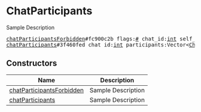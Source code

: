 # ChatParticipants

Sample Description

<pre>
<a href="../constructor/chatParticipantsForbidden.md">chatParticipantsForbidden</a>#fc900c2b flags:<a href="../type/#.md">#</a> chat_id:<a href="../type/int.md">int</a> self_participant:flags.0?<a href="../type/ChatParticipant.md">ChatParticipant</a> = <a href="../type/ChatParticipants.md">ChatParticipants</a>;
<a href="../constructor/chatParticipants.md">chatParticipants</a>#3f460fed chat_id:<a href="../type/int.md">int</a> participants:Vector&lt;<a href="../type/ChatParticipant.md">ChatParticipant</a>&gt; version:<a href="../type/int.md">int</a> = <a href="../type/ChatParticipants.md">ChatParticipants</a>;
</pre>

## Constructors

| Name | Description |
|------|-------------|
| [chatParticipantsForbidden](../constructor/chatParticipantsForbidden.md) | Sample Description |
| [chatParticipants](../constructor/chatParticipants.md) | Sample Description |

